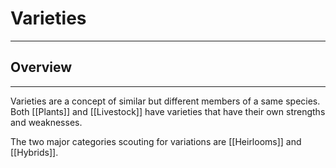 # Varieties
___
## Overview
---
Varieties are a concept of similar but different members of a same species. Both [[Plants]] and [[Livestock]] have varieties that have their own strengths and weaknesses.

The two major categories scouting for variations are [[Heirlooms]] and [[Hybrids]]. 